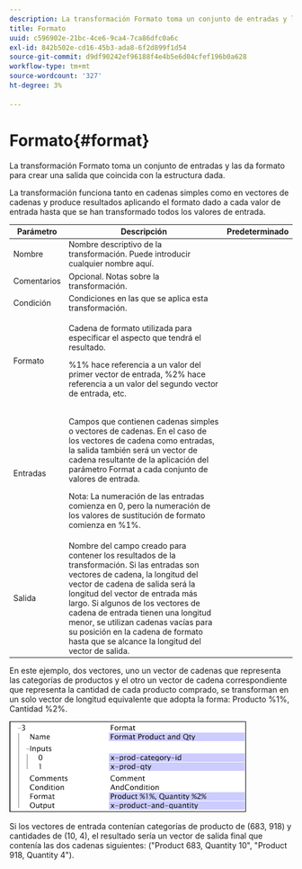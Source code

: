 ```yaml
---
description: La transformación Formato toma un conjunto de entradas y las da formato para crear una salida que coincida con la estructura dada.
title: Formato
uuid: c596902e-21bc-4ce6-9ca4-7ca86dfc0a6c
exl-id: 842b502e-cd16-45b3-ada8-6f2d899f1d54
source-git-commit: d9df90242ef96188f4e4b5e6d04cfef196b0a628
workflow-type: tm+mt
source-wordcount: '327'
ht-degree: 3%

---
```


# Formato{#format}

La transformación Formato toma un conjunto de entradas y las da formato para crear una salida que coincida con la estructura dada.

La transformación funciona tanto en cadenas simples como en vectores de cadenas y produce resultados aplicando el formato dado a cada valor de entrada hasta que se han transformado todos los valores de entrada.

<table id="table_3953C993167248AA9A47964A51C4AB5D"> 
 <thead> 
  <tr> 
   <th colname="col1" class="entry"> Parámetro </th> 
   <th colname="col2" class="entry"> Descripción </th> 
   <th colname="col3" class="entry"> Predeterminado </th> 
  </tr> 
 </thead>
 <tbody> 
  <tr> 
   <td colname="col1"> Nombre </td> 
   <td colname="col2"> Nombre descriptivo de la transformación. Puede introducir cualquier nombre aquí. </td> 
   <td colname="col3"></td> 
  </tr> 
  <tr> 
   <td colname="col1"> Comentarios </td> 
   <td colname="col2"> Opcional. Notas sobre la transformación. </td> 
   <td colname="col3"></td> 
  </tr> 
  <tr> 
   <td colname="col1"> Condición </td> 
   <td colname="col2"> Condiciones en las que se aplica esta transformación. </td> 
   <td colname="col3"></td> 
  </tr> 
  <tr> 
   <td colname="col1"> Formato </td> 
   <td colname="col2"> <p>Cadena de formato utilizada para especificar el aspecto que tendrá el resultado. </p> <p> %1% hace referencia a un valor del primer vector de entrada, %2% hace referencia a un valor del segundo vector de entrada, etc. </p> </td> 
   <td colname="col3"></td> 
  </tr> 
  <tr> 
   <td colname="col1"> Entradas </td> 
   <td colname="col2"> <p>Campos que contienen cadenas simples o vectores de cadenas. En el caso de los vectores de cadena como entradas, la salida también será un vector de cadena resultante de la aplicación del parámetro <span class="wintitle"> Format</span> a cada conjunto de valores de entrada. </p> <p> <p>Nota:  La numeración de las entradas comienza en 0, pero la numeración de los valores de sustitución de formato comienza en %1%. </p> </p> </td> 
   <td colname="col3"></td> 
  </tr> 
  <tr> 
   <td colname="col1"> Salida </td> 
   <td colname="col2"> Nombre del campo creado para contener los resultados de la transformación. Si las entradas son vectores de cadena, la longitud del vector de cadena de salida será la longitud del vector de entrada más largo. Si algunos de los vectores de cadena de entrada tienen una longitud menor, se utilizan cadenas vacías para su posición en la cadena de formato hasta que se alcance la longitud del vector de salida. </td> 
   <td colname="col3"></td> 
  </tr> 
 </tbody> 
</table>

En este ejemplo, dos vectores, uno un vector de cadenas que representa las categorías de productos y el otro un vector de cadena correspondiente que representa la cantidad de cada producto comprado, se transforman en un solo vector de longitud equivalente que adopta la forma: Producto %1%, Cantidad %2%.

![](assets/cfg_TransformationType_Format.png)

Si los vectores de entrada contenían categorías de producto de (683, 918) y cantidades de (10, 4), el resultado sería un vector de salida final que contenía las dos cadenas siguientes: (&quot;Product 683, Quantity 10&quot;, &quot;Product 918, Quantity 4&quot;).

